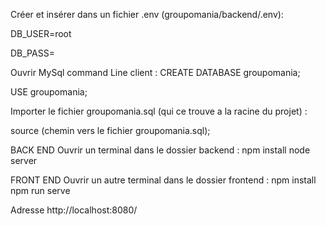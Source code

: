 
Créer et insérer dans un fichier .env (groupomania/backend/.env):

DB_USER=root

DB_PASS=

Ouvrir MySql command Line client :
CREATE DATABASE groupomania;

USE groupomania;

Importer le fichier groupomania.sql (qui ce trouve a la racine du projet) :

source (chemin vers le fichier groupomania.sql);


BACK END
Ouvrir un terminal dans le dossier backend :
npm install
node server


FRONT END
Ouvrir un autre terminal dans le dossier frontend :
npm install
npm run serve


Adresse http://localhost:8080/

